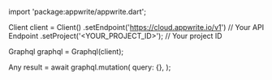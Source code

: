 import 'package:appwrite/appwrite.dart';

Client client = Client()
    .setEndpoint('https://cloud.appwrite.io/v1') // Your API Endpoint
    .setProject('<YOUR_PROJECT_ID>'); // Your project ID

Graphql graphql = Graphql(client);

Any result = await graphql.mutation(
    query: {},
);
